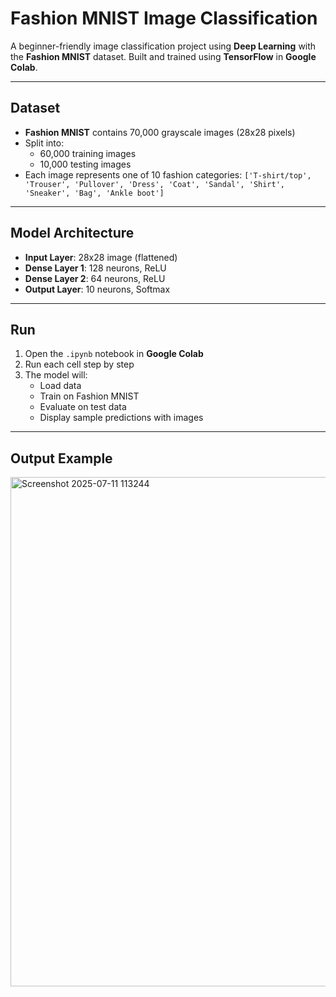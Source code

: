 #  Fashion MNIST Image Classification

A beginner-friendly image classification project using **Deep Learning** with the **Fashion MNIST** dataset. Built and trained using **TensorFlow** in **Google Colab**.

---

##  Dataset
- **Fashion MNIST** contains 70,000 grayscale images (28x28 pixels)
- Split into:
  - 60,000 training images
  - 10,000 testing images
- Each image represents one of 10 fashion categories:
  `['T-shirt/top', 'Trouser', 'Pullover', 'Dress', 'Coat',
    'Sandal', 'Shirt', 'Sneaker', 'Bag', 'Ankle boot']`

---

##  Model Architecture
- **Input Layer**: 28x28 image (flattened)
- **Dense Layer 1**: 128 neurons, ReLU
- **Dense Layer 2**: 64 neurons, ReLU
- **Output Layer**: 10 neurons, Softmax

---

##  Run
1. Open the `.ipynb` notebook in **Google Colab**
2. Run each cell step by step
3. The model will:
   - Load data
   - Train on Fashion MNIST
   - Evaluate on test data
   - Display sample predictions with images

---

##  Output Example

<img width="1317" height="815" alt="Screenshot 2025-07-11 113244" src="https://github.com/user-attachments/assets/8acd94ca-e50f-44d0-9c0d-a5a3d0912395" />


